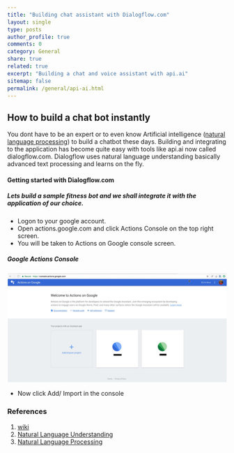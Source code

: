 ```yaml
---
title: "Building chat assistant with Dialogflow.com"
layout: single
type: posts
author_profile: true
comments: 0
category: General
share: true
related: true
excerpt: "Building a chat and voice assistant with api.ai"
sitemap: false
permalink: /general/api-ai.html
---
```


## How to build a chat bot instantly
You dont have to be an expert or to even know Artificial intelligence ([natural language processing](https://en.wikipedia.org/wiki/Natural_language_processing)) to build a chatbot these days. Building and integrating to the application has become quite easy with tools like api.ai now called dialogflow.com. Dialogflow uses natural language understanding basically advanced text processing and learns on the fly.


#### Getting started with Dialogflow.com
##### Lets build a sample fitness bot and we shall integrate it with the application of our choice.

- Logon to your google account.
- Open actions.google.com and click Actions Console on the top right screen.
- You will be taken to Actions on Google console screen.

##### Google Actions Console
![Google Actions Console](/images/actions_google_console.jpg)

- Now click Add/ Import in the console



### References
1. [wiki](https://en.wikipedia.org/wiki/API.AI)
2. [Natural Language Understanding](https://en.wikipedia.org/wiki/Natural_language_understanding)
3. [Natural Language Processing](https://en.wikipedia.org/wiki/Natural_language_processing)



